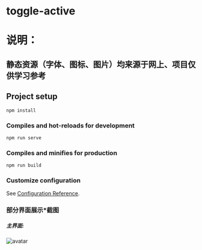 # toggle-active

# 说明：

## 静态资源（字体、图标、图片）均来源于网上、项目仅供学习参考

## Project setup
```
npm install
```

### Compiles and hot-reloads for development
```
npm run serve
```

### Compiles and minifies for production
```
npm run build
```

### Customize configuration
See [Configuration Reference](https://cli.vuejs.org/config/).

### 部分界面展示*截图
##### 主界面:
![avatar](https://vkceyugu.cdn.bspapp.com/VKCEYUGU-e66f9044-b1d1-4a16-9bec-2692a789649d/6f871c8b-7836-4e97-8c69-e71d1c091b59.jpg)